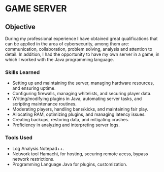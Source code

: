 # GAME SERVER

## Objective

During my professional experience I have obtained great qualifications that can be applied in the area of cybersecurity, among them are: communication, collaboration, problem solving, analysis and attention to detail. 
In addition, I had the opportunity to have my own server in a game, in which I worked with the Java programming language. 


### Skills Learned

- Setting up and maintaining the server, managing hardware resources, and ensuring uptime.
- Configuring firewalls, managing whitelists, and securing player data.
- Writing/modifying plugins in Java, automating server tasks, and scripting maintenance routines.
- Moderating players, handling bans/kicks, and maintaining fair play.
- Allocating RAM, optimizing plugins, and managing latency issues.
- Creating backups, restoring data, and mitigating crashes.
- Proficiency in analyzing and interpreting server logs.

### Tools Used

- Log Analysis Notepad++.
- Network tool Hamachi, for hosting, securing remote acess, bypass network restrictions.
- Programming Language Java for plugins, customization.
